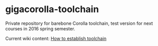 # gigacorolla-toolchain
Private repository for barebone Corolla toolchain, test version for next courses in 2016 spring semester.

Current wiki content: 
[How to establish toolchain](https://github.com/N4SJAMK/gigacorolla-toolchain/wiki/how-to-establish)
